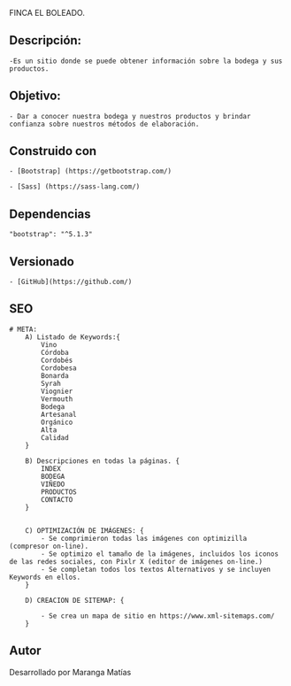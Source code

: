FINCA EL BOLEADO.

## Descripción:

    -Es un sitio donde se puede obtener información sobre la bodega y sus productos.

## Objetivo: 

    - Dar a conocer nuestra bodega y nuestros productos y brindar confianza sobre nuestros métodos de elaboración.

## Construido con
    - [Bootstrap] (https://getbootstrap.com/)

    - [Sass] (https://sass-lang.com/)

## Dependencias
    "bootstrap": "^5.1.3" 

## Versionado

    - [GitHub](https://github.com/)

## SEO

    # META:
        A) Listado de Keywords:{
            Vino
            Córdoba
            Cordobés
            Cordobesa
            Bonarda
            Syrah
            Viognier
            Vermouth
            Bodega
            Artesanal
            Orgánico
            Alta
            Calidad
        }

        B) Descripciones en todas la páginas. {
            INDEX
            BODEGA
            VIÑEDO
            PRODUCTOS
            CONTACTO
        }


        C) OPTIMIZACIÓN DE IMÁGENES: {
            - Se comprimieron todas las imágenes con optimizilla (compresor on-line).
            - Se optimizo el tamaño de la imágenes, incluidos los iconos de las redes sociales, con Pixlr X (editor de imágenes on-line.)
            - Se completan todos los textos Alternativos y se incluyen Keywords en ellos.
        }    

        D) CREACION DE SITEMAP: {

            - Se crea un mapa de sitio en https://www.xml-sitemaps.com/
        }

## Autor

Desarrollado por Maranga Matías 